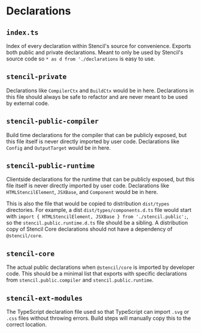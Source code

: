 # Declarations


## `index.ts`

Index of every declaration within Stencil's source for convenience. Exports both public and private declarations. Meant to only be used by Stencil's source code so `* as d from './declarations` is easy to use.


## `stencil-private`

Declarations like `CompilerCtx` and `BuildCtx` would be in here. Declarations in this file should always be safe to refactor and are never meant to be used by external code.


## `stencil-public-compiler`

Build time declarations for the compiler that can be publicly exposed, but this file itself is never directly imported by user code. Declarations like `Config` and `OutputTarget` would be in here.


## `stencil-public-runtime`

Clientside declarations for the runtime that can be publicly exposed, but this file itself is never directly imported by user code. Declarations like `HTMLStencilElement`, `JSXBase`, and `Component` would be in here.

This is also the file that would be copied to distribution `dist/types` directories. For example, a dist `dist/types/components.d.ts` file would start with `import { HTMLStencilElement, JSXBase } from './stencil.public';`, so the `stencil.public.runtime.d.ts` file should be a sibling. A distribution copy of Stencil Core declarations should not have a dependency of `@stencil/core`.


## `stencil-core`

The actual public declarations when `@stencil/core` is imported by developer code. This should be a minimal list that exports with specific declarations from `stencil.public.compiler` and `stencil.public.runtime`.


## `stencil-ext-modules`

The TypeScript declaration file used so that TypeScript can import `.svg` or `.css` files without throwing errors. Build steps will manually copy this to the correct location.
